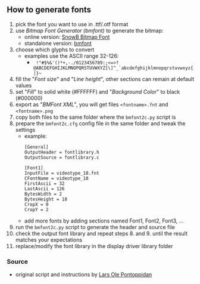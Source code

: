 ## How to generate fonts

1) pick the font you want to use in .ttf/.otf format
2) use *Bitmap Font Generator (bmfont)* to generate the bitmap:
    - online version: [SnowB Bitmap Font](https://snowb.org/)
    - standalone version: [bmfont](https://www.angelcode.com/products/bmfont/)
3) choose which glyphs to convert
    - examples use the ASCII range 32-126:
        - `` !"#$%&'()*+,-./0123456789:;<=>?@ABCDEFGHIJKLMNOPQRSTUVWXYZ[\]^_`abcdefghijklmnopqrstuvwxyz{|}~``
4) fill the "*Font size*" and "*Line height*", other sections can remain at default values
5) set "*Fill*" to solid white (#FFFFFF) and "*Background Color*" to black (#000000)
6) export as "*BMFont XML*", you will get files `<fontname>.fnt` and `<fontname>.png`
7) copy both files to the same folder where the `bmfont2c.py` script is
8) prepare the `bmfont2c.cfg` config file in the same folder and tweak the settings
    - example:
        ```
        [General]
        OutputHeader = fontlibrary.h
        OutputSource = fontlibrary.c

        [Font1]
        InputFile = videotype_18.fnt
        CFontName = videotype_18
        FirstAscii = 32
        LastAscii = 126
        BytesWidth = 2
        BytesHeight = 18
        CropX = 0
        CropY = 2
        ```
    - add more fonts by adding sections named Font1, Font2, Font3, ...
9) run the `bmfont2c.py` script to generate the header and source file
10) check the output font library and repeat steps 8. and 9. until the result matches your expectations
11) replace/modify the font library in the display driver library folder


### Source
- original script and instructions by [Lars Ole Pontoppidan](https://larsee.com/blog/2014/05/converting-fonts-to-c-source-using-bmfont2c/)